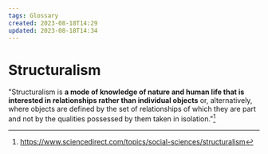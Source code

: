 ```yaml
---
tags: Glossary
created: 2023-08-18T14:29
updated: 2023-08-18T14:34
---
```

# Structuralism
"Structuralism is **a mode of knowledge of nature and human life that is interested in relationships rather than individual objects** or, alternatively, where objects are defined by the set of relationships of which they are part and not by the qualities possessed by them taken in isolation."[^1]

[^1]: https://www.sciencedirect.com/topics/social-sciences/structuralism